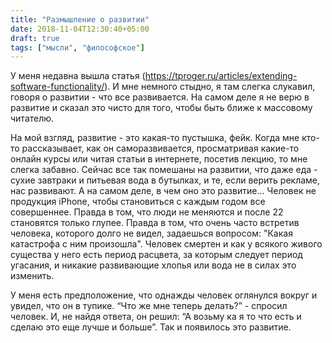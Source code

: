 ```yaml
---
title: "Размышление о развитии"
date: 2018-11-04T12:30:40+05:00
draft: true
tags: ["мысли", "философское"]
---
```


У меня недавна вышла статья (https://tproger.ru/articles/extending-software-functionality/). 
И мне немного стыдно, я там слегка слукавил, говоря о развитии - что все развивается. 
На самом деле я не верю в развитие и сказал это чисто для того, чтобы быть ближе к массовому читателю. 

На мой взгляд, развитие - это какая-то пустышка, фейк. 
Когда мне кто-то рассказывает, как он саморазвивается, просматривая какие-то онлайн курсы или читая статьи в интернете, посетив лекцию, то мне слегка забавно. 
Сейчас все так помешаны на развитии, что даже еда - сухие завтраки и питьевая вода в бутылках, и те, если верить рекламе, нас развивают. 
А на самом деле, в чем оно это развитие... Человек не продукция iPhone, чтобы становиться с каждым годом все совершеннее. 
Правда в том, что люди не меняются и после 22 становятся только глупее.
Правда в том, что очень часто встретив человека, которого долго не видел, задаешься вопросом: "Какая катастрофа с ним произошла".
Человек смертен и как у всякого живого существа у него есть период расцвета, за которым следует период угасания, и никакие развивающие хлопья или вода не в силах это изменить. 

У меня есть предположение, что однажды человек оглянулся вокруг и увидел, что он в тупике. 
“Что же мне теперь делать?” - спросил человек. 
И, не найдя ответа,  он решил: “А возьму ка я то что есть и сделаю это еще лучше и больше”. 
Так и появилось это развитие.
